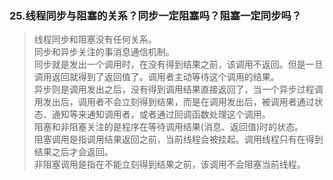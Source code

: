 ### 25.线程同步与阻塞的关系？同步一定阻塞吗？阻塞一定同步吗？
>线程同步和阻塞没有任何关系。                 
 同步和异步关注的事消息通信机制。                   
 同步就是发出一个调用时，在没有得到结果之前，该调用不返回。但是一旦调用返回就得到了返回值了。调用者主动等待这个调用的结果。                      
 异步则是调用发出之后，没有得到调用结果直接返回了，当一个异步过程调用发出后，调用者不会立刻得到结果，而是在调用发出后，被调用者通过状态、通知等来通知调用者，或者通过回调函数处理这个调用。                          
 阻塞和非阻塞关注的是程序在等待调用结果(消息、返回值)时的状态。                   
 阻塞调用是指调用结果返回之前，当前线程会被挂起。调用线程只有在得到结果之后才会返回。                 
 非阻塞调用是指在不能立刻得到结果之前，该调用不会阻塞当前线程。                                           
  